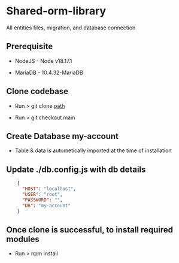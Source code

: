 # Shared-orm-library
All entities files, migration, and database connection

 ## Prerequisite

   - NodeJS - Node v18.17.1

   - MariaDB - 10.4.32-MariaDB

  ## Clone codebase
  
   - Run > git clone  [path](https://github.com/phptarun/Shared-orm-library.git)

   - Run > git checkout main
 
  ## Create Database my-account
   
  - Table & data is autometically imported at the time of installation

  ## Update ./db.config.js with db details
  ```JSON
      {
        "HOST": "localhost",
        "USER": "root",
        "PASSWORD": "",
        "DB": "my-account"
      }
  ```
 ## Once clone is successful, to install required modules

   - Run > npm install 
